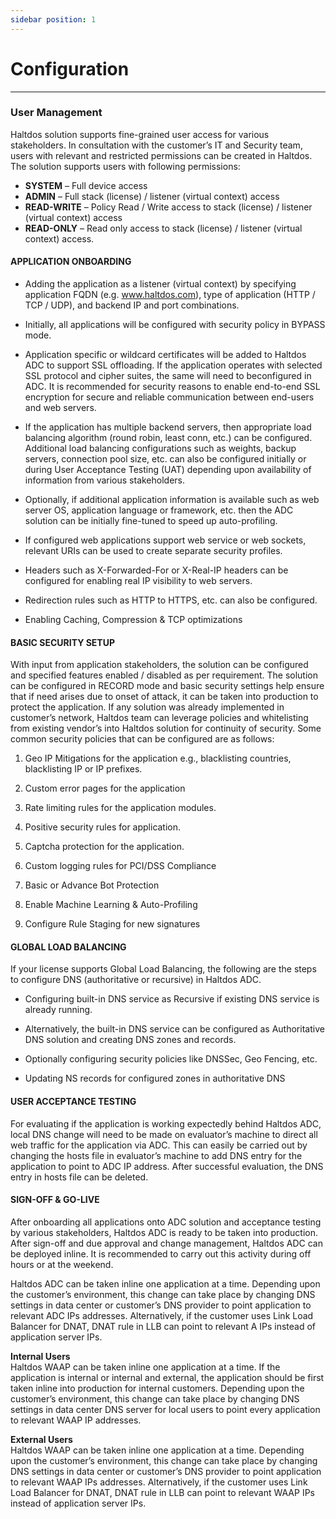 ```yaml
---
sidebar position: 1
---
```


# Configuration
----
### User Management

Haltdos solution supports fine-grained user access for various stakeholders. In consultation with the customer’s IT and Security team, users with relevant and restricted permissions can be created in Haltdos. The solution supports users with following permissions:
- **SYSTEM** – Full device access
- **ADMIN** – Full stack (license) / listener (virtual context) access
- **READ-WRITE** – Policy Read / Write access to stack (license) / listener (virtual context) access
- **READ-ONLY** – Read only access to stack (license) / listener (virtual context) access.

#### APPLICATION ONBOARDING

- Adding the application as a listener (virtual context) by specifying application FQDN (e.g. www.haltdos.com), type of application (HTTP / TCP / UDP), and backend IP and port combinations.  

- Initially, all applications will be configured with security policy in BYPASS mode.  

- Application specific or wildcard certificates will be added to Haltdos ADC to support SSL offloading. If the application operates with selected SSL protocol and cipher suites, the same will need to beconfigured in ADC. It is recommended for security reasons to enable end-to-end SSL encryption for
secure and reliable communication between end-users and web servers.  

- If the application has multiple backend servers, then appropriate load balancing algorithm (round robin, least conn, etc.) can be configured. Additional load balancing configurations such as weights, backup servers, connection pool size, etc. can also be configured initially or during User Acceptance Testing (UAT) depending upon availability of information from various stakeholders.  

- Optionally, if additional application information is available such as web server OS, application language or framework, etc. then the ADC solution can be initially fine-tuned to speed up auto-profiling.  

- If configured web applications support web service or web sockets, relevant URIs can be used to create
separate security profiles.  

- Headers such as X-Forwarded-For or X-Real-IP headers can be configured for enabling real IP visibility
to web servers.  

- Redirection rules such as HTTP to HTTPS, etc. can also be configured.  

- Enabling Caching, Compression & TCP optimizations  

#### BASIC SECURITY SETUP

With input from application stakeholders, the solution can be configured and specified features enabled / disabled as per requirement. The solution can be configured in RECORD mode and basic security settings help ensure that if need arises due to onset of attack, it can be taken into production to protect the application. If any solution was already implemented in customer’s network, Haltdos team can leverage policies and whitelisting from existing vendor’s into Haltdos solution for continuity of security. Some common security policies that can be configured are as follows:

1. Geo IP Mitigations for the application e.g., blacklisting countries, blacklisting IP or IP prefixes.  

2. Custom error pages for the application  

3. Rate limiting rules for the application modules.  

4. Positive security rules for application.  

5. Captcha protection for the application.  

6. Custom logging rules for PCI/DSS Compliance  

7. Basic or Advance Bot Protection  

8. Enable Machine Learning & Auto-Profiling  

9. Configure Rule Staging for new signatures

#### GLOBAL LOAD BALANCING

If your license supports Global Load Balancing, the following are the steps to configure DNS (authoritative or recursive) in Haltdos ADC.  

- Configuring built-in DNS service as Recursive if existing DNS service is already running.  

- Alternatively, the built-in DNS service can be configured as Authoritative DNS solution and creating DNS zones and records.  

- Optionally configuring security policies like DNSSec, Geo Fencing, etc.  

- Updating NS records for configured zones in authoritative DNS  

#### USER ACCEPTANCE TESTING

For evaluating if the application is working expectedly behind Haltdos ADC, local DNS change will need to be made on evaluator’s machine to direct all web traffic for the application via ADC. This can easily be carried out by changing the hosts file in evaluator’s machine to add DNS entry for the application to point to ADC IP address. After successful evaluation, the DNS entry in hosts file can be deleted.

#### SIGN-OFF & GO-LIVE

After onboarding all applications onto ADC solution and acceptance testing by various stakeholders, Haltdos ADC is ready to be taken into production. After sign-off and due approval and change management, Haltdos ADC can be deployed inline. It is recommended to carry out this activity during off hours or at the
weekend.  

Haltdos ADC can be taken inline one application at a time. Depending upon the customer’s environment, this change can take place by changing DNS settings in data center or customer’s DNS provider to point application to relevant ADC IPs addresses. Alternatively, if the customer uses Link Load Balancer for DNAT, DNAT rule in LLB can point to relevant A IPs instead of application server IPs.  

**Internal Users**  
Haltdos WAAP can be taken inline one application at a time. If the application is internal or internal and external, the application should be first taken inline into production for internal customers. Depending upon the customer’s environment, this change can take place by changing DNS settings in data center DNS server for local users to point every application to relevant WAAP IP addresses.

**External Users**  
Haltdos WAAP can be taken inline one application at a time. Depending upon the customer’s environment, this change can take place by changing DNS settings in data center or customer’s DNS provider to point application to relevant WAAP IPs addresses. Alternatively, if the customer uses Link Load Balancer for DNAT, DNAT rule in LLB can point to relevant WAAP IPs instead of application server IPs.


